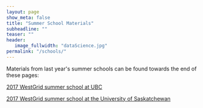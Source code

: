 ```yaml
---
layout: page
show_meta: false
title: "Summer School Materials"
subheadline: ""
teaser: ""
header:
   image_fullwidth: "dataScience.jpg"
permalink: "/schools/"
---
```


<!-- 1. Open `_config.yml` and work it through, it's well documented -->
<!-- 1. [Read the documentation][1] to check out all features of *Feeling Responsive*. -->
<!--  [1]: {{ site.url }}{{ site.baseurl }}/documentation/ -->

Materials from last year's summer schools can be found towards the end of these pages:

[2017 WestGrid summer school at UBC](https://bit.ly/ubcss)

[2017 WestGrid summer school at the University of Saskatchewan](https://bit.ly/usaskss)
